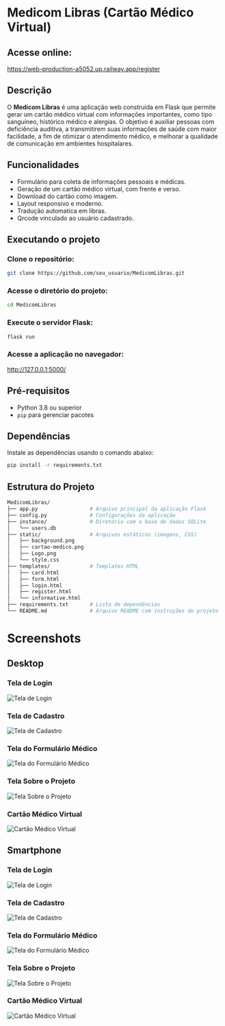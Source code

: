 # Medicom Libras (Cartão Médico Virtual)

## Acesse online:

https://web-production-a5052.up.railway.app/register

## Descrição

O **Medicom Libras** é uma aplicação web construída em Flask que permite gerar um cartão médico virtual com informações importantes, como tipo sanguíneo, histórico médico e alergias. O objetivo é auxiliar pessoas com deficiência auditiva, a transmitirem suas informações de saúde com maior facilidade, a fim de otimizar o atendimento médico, e melhorar a qualidade de comunicação em ambientes hospitalares.

## Funcionalidades
- Formulário para coleta de informações pessoais e médicas.
- Geração de um cartão médico virtual, com frente e verso.
- Download do cartão como imagem.
- Layout responsivo e moderno.
- Tradução automatica em libras.
- Qrcode vinculado ao usuário cadastrado.

## Executando o projeto


### Clone o repositório:

```bash
git clone https://github.com/seu_usuario/MedicomLibras.git
```

### Acesse o diretório do projeto:

```bash
cd MedicomLibras
```

### Execute o servidor Flask:

```bash
flask run
```

### Acesse a aplicação no navegador:

http://127.0.0.1:5000/


## Pré-requisitos

- Python 3.8 ou superior
- `pip` para gerenciar pacotes

## Dependências

Instale as dependências usando o comando abaixo:

```bash
pip install -r requirements.txt
```


## Estrutura do Projeto

```bash
MedicomLibras/
├── app.py                 # Arquivo principal da aplicação Flask
├── config.py              # Configurações da aplicação
├── instance/              # Diretório com a base de dados SQLite
│   └── users.db
├── static/                # Arquivos estáticos (imagens, CSS)
│   ├── background.png
│   ├── cartao-medico.png
│   ├── Logo.png
│   └── style.css
├── templates/             # Templates HTML
│   ├── card.html
│   ├── form.html
│   ├── login.html
│   ├── register.html
│   └── informative.html
├── requirements.txt       # Lista de dependências
└── README.md              # Arquivo README com instruções do projeto
```

# Screenshots

## Desktop

### Tela de Login
![Tela de Login](assets/screenshot_login.png)

### Tela de Cadastro
![Tela de Cadastro](assets/screenshot_register.png)

### Tela do Formulário Médico
![Tela do Formulário Médico](assets/screenshot_form.png)

### Tela Sobre o Projeto
![Tela Sobre o Projeto](assets/screenshot_sobre.png)

### Cartão Médico Virtual
![Cartão Médico Virtual](assets/screenshot_card.png)

## Smartphone

### Tela de Login
![Tela de Login](assets/login(iPhone12Pro).png)

### Tela de Cadastro
![Tela de Cadastro](assets/register(iPhone12Pro).png)

### Tela do Formulário Médico
![Tela do Formulário Médico](assets/form(iPhone12Pro).png)

### Tela Sobre o Projeto
![Tela Sobre o Projeto](assets/sobre(iPhone12Pro).png)

### Cartão Médico Virtual
![Cartão Médico Virtual](assets/card(iPhone12Pro).png)